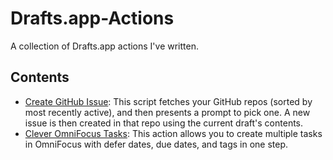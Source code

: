 # Drafts.app-Actions
A collection of Drafts.app actions I've written.

## Contents

* [Create GitHub Issue](https://actions.getdrafts.com/a/1Vj): This script fetches your GitHub repos (sorted by most recently active), and then presents a prompt to pick one. A new issue is then created in that repo using the current draft's contents.
* [Clever OmniFocus Tasks](https://actions.getdrafts.com/a/1VJ): This action allows you to create multiple tasks in OmniFocus with defer dates, due dates, and tags in one step.
